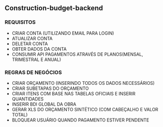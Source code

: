 ## Construction-budget-backend


### REQUISITOS

- CRIAR CONTA (UTILIZANDO EMAIL PARA LOGIN)
- ATUALIZAR CONTA
- DELETAR CONTA
- OBTER DADOS DA CONTA
- CONSUMIR API PAGAMENTOS ATRAVÉS DE PLANOS(MENSAL, TRIMESTRAL E ANUAL)

### REGRAS DE NEGÓCIOS

- CRIAR ORÇAMENTO (INSERINDO TODOS OS DADOS NECESSÁRIOS)
- CRIAR SUBETAPAS DO ORÇAMENTO
- CRIAR ITENS COM BASE NAS TABELAS OFICIAIS E INSERIR QUANTIDADES
- INSERIR BDI GLOBAL DA OBRA
- GERAR XLS DO ORÇAMENTO SINTÉTICO (COM CABEÇALHO E VALOR TOTAL)
- BLOQUEAR USUÁRIO QUANDO PAGAMENTO ESTIVER PENDENTE
